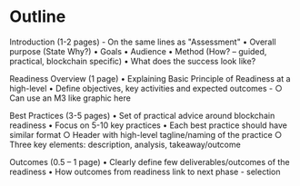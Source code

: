 # Outline

Introduction (1-2 pages) - On the same lines as "Assessment"
	• Overall purpose (State Why?)
	• Goals
	• Audience
	• Method (How? – guided, practical, blockchain specific)
	• What does the success look like?

Readiness Overview (1 page)
	• Explaining Basic Principle of Readiness at a high-level
	• Define objectives, key activities and expected outcomes -
		○ Can use an M3 like graphic here

Best Practices (3-5 pages)
	• Set of practical advice around blockchain readiness
	• Focus on 5-10 key practices
	• Each best practice should have similar format
		○ Header with high-level tagline/naming of the practice
		○ Three key elements: description, analysis, takeaway/outcome

Outcomes (0.5 – 1 page)
	• Clearly define few deliverables/outcomes of the readiness
	• How outcomes from readiness link to next phase - selection
